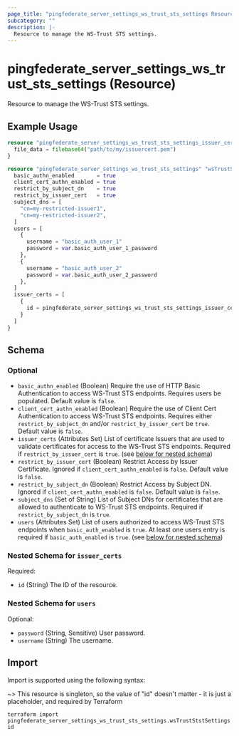 ```yaml
---
page_title: "pingfederate_server_settings_ws_trust_sts_settings Resource - terraform-provider-pingfederate"
subcategory: ""
description: |-
  Resource to manage the WS-Trust STS settings.
---
```


# pingfederate_server_settings_ws_trust_sts_settings (Resource)

Resource to manage the WS-Trust STS settings.

## Example Usage

```terraform
resource "pingfederate_server_settings_ws_trust_sts_settings_issuer_certificate" "issuerCert" {
  file_data = filebase64("path/to/my/issuercert.pem")
}

resource "pingfederate_server_settings_ws_trust_sts_settings" "wsTrustStstSettings" {
  basic_authn_enabled       = true
  client_cert_authn_enabled = true
  restrict_by_subject_dn    = true
  restrict_by_issuer_cert   = true
  subject_dns = [
    "cn=my-restricted-issuer1",
    "cn=my-restricted-issuer2",
  ]
  users = [
    {
      username = "basic_auth_user_1"
      password = var.basic_auth_user_1_password
    },
    {
      username = "basic_auth_user_2"
      password = var.basic_auth_user_2_password
    },
  ]
  issuer_certs = [
    {
      id = pingfederate_server_settings_ws_trust_sts_settings_issuer_certificate.issuerCert.id
    }
  ]
}
```

<!-- schema generated by tfplugindocs -->
## Schema

### Optional

- `basic_authn_enabled` (Boolean) Require the use of HTTP Basic Authentication to access WS-Trust STS endpoints. Requires users be populated. Default value is `false`.
- `client_cert_authn_enabled` (Boolean) Require the use of Client Cert Authentication to access WS-Trust STS endpoints. Requires either `restrict_by_subject_dn` and/or `restrict_by_issuer_cert` be `true`. Default value is `false`.
- `issuer_certs` (Attributes Set) List of certificate Issuers that are used to validate certificates for access to the WS-Trust STS endpoints. Required if `restrict_by_issuer_cert` is `true`. (see [below for nested schema](#nestedatt--issuer_certs))
- `restrict_by_issuer_cert` (Boolean) Restrict Access by Issuer Certificate. Ignored if `client_cert_authn_enabled` is `false`. Default value is `false`.
- `restrict_by_subject_dn` (Boolean) Restrict Access by Subject DN. Ignored if `client_cert_authn_enabled` is `false`. Default value is `false`.
- `subject_dns` (Set of String) List of Subject DNs for certificates that are allowed to authenticate to WS-Trust STS endpoints. Required if `restrict_by_subject_dn` is `true`.
- `users` (Attributes Set) List of users authorized to access WS-Trust STS endpoints when `basic_auth_enabled` is `true`. At least one users entry is required if `basic_auth_enabled` is `true`. (see [below for nested schema](#nestedatt--users))

<a id="nestedatt--issuer_certs"></a>
### Nested Schema for `issuer_certs`

Required:

- `id` (String) The ID of the resource.


<a id="nestedatt--users"></a>
### Nested Schema for `users`

Optional:

- `password` (String, Sensitive) User password.
- `username` (String) The username.

## Import

Import is supported using the following syntax:

~> This resource is singleton, so the value of "id" doesn't matter - it is just a placeholder, and required by Terraform

```shell
terraform import pingfederate_server_settings_ws_trust_sts_settings.wsTrustStstSettings id
```